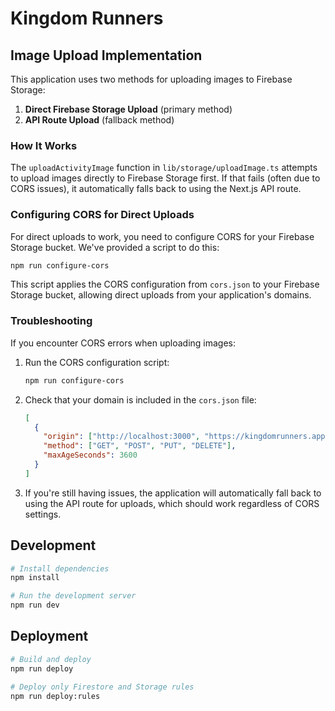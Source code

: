 # Kingdom Runners

## Image Upload Implementation

This application uses two methods for uploading images to Firebase Storage:

1. **Direct Firebase Storage Upload** (primary method)
2. **API Route Upload** (fallback method)

### How It Works

The `uploadActivityImage` function in `lib/storage/uploadImage.ts` attempts to upload images directly to Firebase Storage first. If that fails (often due to CORS issues), it automatically falls back to using the Next.js API route.

### Configuring CORS for Direct Uploads

For direct uploads to work, you need to configure CORS for your Firebase Storage bucket. We've provided a script to do this:

```bash
npm run configure-cors
```

This script applies the CORS configuration from `cors.json` to your Firebase Storage bucket, allowing direct uploads from your application's domains.

### Troubleshooting

If you encounter CORS errors when uploading images:

1. Run the CORS configuration script:
   ```bash
   npm run configure-cors
   ```

2. Check that your domain is included in the `cors.json` file:
   ```json
   [
     {
       "origin": ["http://localhost:3000", "https://kingdomrunners.app"],
       "method": ["GET", "POST", "PUT", "DELETE"],
       "maxAgeSeconds": 3600
     }
   ]
   ```

3. If you're still having issues, the application will automatically fall back to using the API route for uploads, which should work regardless of CORS settings.

## Development

```bash
# Install dependencies
npm install

# Run the development server
npm run dev
```

## Deployment

```bash
# Build and deploy
npm run deploy

# Deploy only Firestore and Storage rules
npm run deploy:rules
